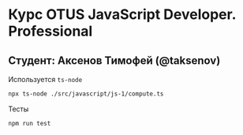 # Курс OTUS JavaScript Developer. Professional

## Студент: Аксенов Тимофей (@taksenov)

Используется `ts-node`

```sh
npx ts-node ./src/javascript/js-1/compute.ts
```

Тесты

```sh
npm run test
```
